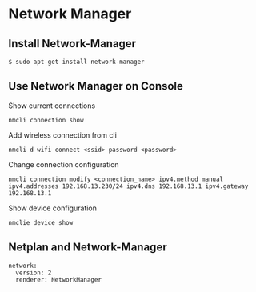 # Network Manager
## Install Network-Manager
```
$ sudo apt-get install network-manager
```

## Use Network Manager on Console
Show current connections
```
nmcli connection show
```

Add wireless connection from cli
```
nmcli d wifi connect <ssid> password <password>
```

Change connection configuration
```
nmcli connection modify <connection_name> ipv4.method manual ipv4.addresses 192.168.13.230/24 ipv4.dns 192.168.13.1 ipv4.gateway 192.168.13.1
```

Show device configuration
```
nmclie device show
```

## Netplan and Network-Manager
```
network:
  version: 2
  renderer: NetworkManager
```
